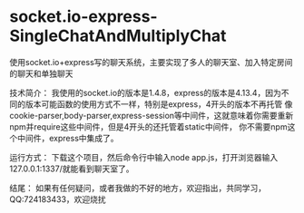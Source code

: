 # socket.io-express-SingleChatAndMultiplyChat
使用socket.io+express写的聊天系统，主要实现了多人的聊天室、加入特定房间的聊天和单独聊天

技术简介：
我使用的socket.io的版本是1.4.8，express的版本是4.13.4，因为不同的版本可能函数的使用方式不一样，特别是express，4开头的版本不再托管
像cookie-parser,body-parser,express-session等中间件，这就意味着你需要重新npm并require这些中间件，但是4开头的还托管着static中间件，
你不需要npm这个中间件，express中集成了。

运行方式：
下载这个项目，然后命令行中输入node app.js，打开浏览器输入127.0.0.1:1337/就能看到聊天室了。

结尾：
如果有任何疑问，或者我做的不好的地方，欢迎指出，共同学习，QQ:724183433，欢迎烧扰
